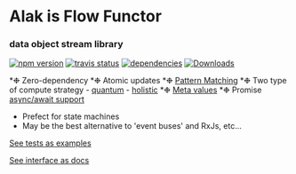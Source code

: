 # Alak is Flow Functor
### data object stream library
[![npm version](https://badge.fury.io/js/alak.svg)](https://badge.fury.io/js/alak)
[![travis status](https://travis-ci.org/gleba/alak.svg?branch=master)](https://travis-ci.org/gleba/alak)
[![dependencies](https://david-dm.org/gleba/alak.svg)](https://david-dm.org/gleba/alak)
[![Downloads](https://img.shields.io/npm/dt/alak.svg)](https://www.npmjs.com/package/alak)

*❉ Zero-dependency
*❉ Atomic updates
*❉ [Pattern Matching](https://github.com/gleba/alak/blob/master/tests/3_pattern_maching.ts)
*❉ Two type of compute strategy
    - [quantum](https://github.com/gleba/alak/blob/master/tests/2_mutate_from.ts#L24)
    - [holistic](https://github.com/gleba/alak/blob/master/tests/2_mutate_from.ts#L39) 
*❉ [Meta values](https://github.com/gleba/alak/blob/master/tests/5_meta.ts)
*❉ Promise [async/await support](https://github.com/gleba/alak/blob/master/tests/6_warp_events.ts#L23)


* Prefect for state machines
* May be the best alternative to 'event buses' and RxJs, etc... 

[See tests as examples](https://github.com/gleba/alak/blob/master/tests/)

[See interface as docs](https://github.com/gleba/alak/blob/master/index.d.ts)
